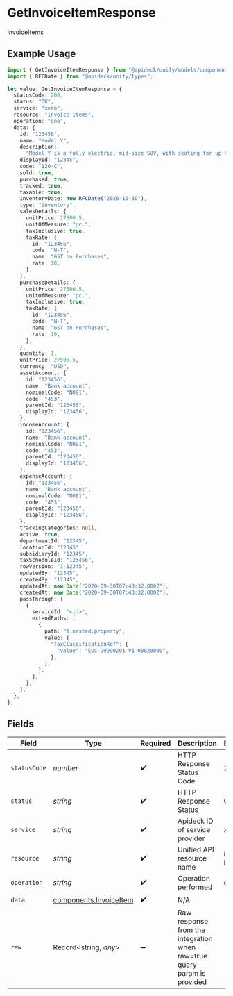 # GetInvoiceItemResponse

InvoiceItems

## Example Usage

```typescript
import { GetInvoiceItemResponse } from "@apideck/unify/models/components";
import { RFCDate } from "@apideck/unify/types";

let value: GetInvoiceItemResponse = {
  statusCode: 200,
  status: "OK",
  service: "xero",
  resource: "invoice-items",
  operation: "one",
  data: {
    id: "123456",
    name: "Model Y",
    description:
      "Model Y is a fully electric, mid-size SUV, with seating for up to seven, dual motor AWD and unparalleled protection.",
    displayId: "12345",
    code: "120-C",
    sold: true,
    purchased: true,
    tracked: true,
    taxable: true,
    inventoryDate: new RFCDate("2020-10-30"),
    type: "inventory",
    salesDetails: {
      unitPrice: 27500.5,
      unitOfMeasure: "pc.",
      taxInclusive: true,
      taxRate: {
        id: "123456",
        code: "N-T",
        name: "GST on Purchases",
        rate: 10,
      },
    },
    purchaseDetails: {
      unitPrice: 27500.5,
      unitOfMeasure: "pc.",
      taxInclusive: true,
      taxRate: {
        id: "123456",
        code: "N-T",
        name: "GST on Purchases",
        rate: 10,
      },
    },
    quantity: 1,
    unitPrice: 27500.5,
    currency: "USD",
    assetAccount: {
      id: "123456",
      name: "Bank account",
      nominalCode: "N091",
      code: "453",
      parentId: "123456",
      displayId: "123456",
    },
    incomeAccount: {
      id: "123456",
      name: "Bank account",
      nominalCode: "N091",
      code: "453",
      parentId: "123456",
      displayId: "123456",
    },
    expenseAccount: {
      id: "123456",
      name: "Bank account",
      nominalCode: "N091",
      code: "453",
      parentId: "123456",
      displayId: "123456",
    },
    trackingCategories: null,
    active: true,
    departmentId: "12345",
    locationId: "12345",
    subsidiaryId: "12345",
    taxScheduleId: "123456",
    rowVersion: "1-12345",
    updatedBy: "12345",
    createdBy: "12345",
    updatedAt: new Date("2020-09-30T07:43:32.000Z"),
    createdAt: new Date("2020-09-30T07:43:32.000Z"),
    passThrough: [
      {
        serviceId: "<id>",
        extendPaths: [
          {
            path: "$.nested.property",
            value: {
              "TaxClassificationRef": {
                "value": "EUC-99990201-V1-00020000",
              },
            },
          },
        ],
      },
    ],
  },
};
```

## Fields

| Field                                                                   | Type                                                                    | Required                                                                | Description                                                             | Example                                                                 |
| ----------------------------------------------------------------------- | ----------------------------------------------------------------------- | ----------------------------------------------------------------------- | ----------------------------------------------------------------------- | ----------------------------------------------------------------------- |
| `statusCode`                                                            | *number*                                                                | :heavy_check_mark:                                                      | HTTP Response Status Code                                               | 200                                                                     |
| `status`                                                                | *string*                                                                | :heavy_check_mark:                                                      | HTTP Response Status                                                    | OK                                                                      |
| `service`                                                               | *string*                                                                | :heavy_check_mark:                                                      | Apideck ID of service provider                                          | xero                                                                    |
| `resource`                                                              | *string*                                                                | :heavy_check_mark:                                                      | Unified API resource name                                               | invoice-items                                                           |
| `operation`                                                             | *string*                                                                | :heavy_check_mark:                                                      | Operation performed                                                     | one                                                                     |
| `data`                                                                  | [components.InvoiceItem](../../models/components/invoiceitem.md)        | :heavy_check_mark:                                                      | N/A                                                                     |                                                                         |
| `raw`                                                                   | Record<string, *any*>                                                   | :heavy_minus_sign:                                                      | Raw response from the integration when raw=true query param is provided |                                                                         |